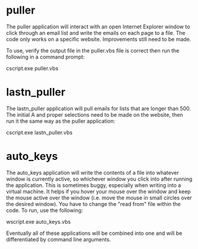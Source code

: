# puller
The puller application will interact with an open Internet Explorer window to click through an email list and write the emails on each page to a file. The code only works on a specific website. Improvements still need to be made.

To use, verify the output file in the puller.vbs file is correct then run the following in a command prompt:

cscript.exe puller.vbs

# lastn_puller
The lastn_puller application will pull emails for lists that are longer than 500. The initial A and proper selections need to be made on the website, then run it the same way as the puller application:

cscript.exe lastn_puller.vbs

# auto_keys
The auto_keys application will write the contents of a file into whatever window is currently active, so whichever window you click into after running the application. This is sometimes buggy, especially when writing into a virtual machine. It helps if you hover your mouse over the window and keep the mouse active over the window (i.e. move the mouse in small circles over the desired window). You have to change the "read from" file within the code. To run, use the following:

wscript.exe auto_keys.vbs

Eventually all of these applications will be combined into one and will be differentiated by command line arguments.

